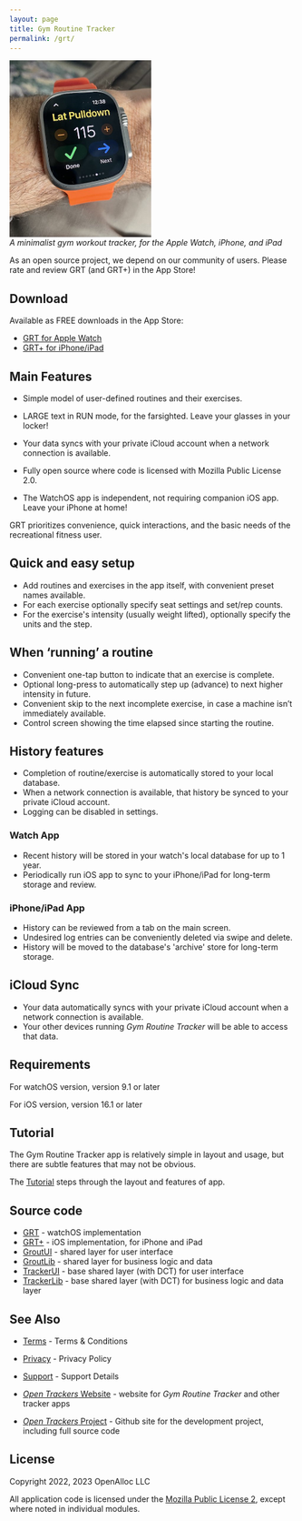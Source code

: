 ```yaml
---
layout: page
title: Gym Routine Tracker
permalink: /grt/
---
```


<div style="width: 250px; height: 298px;">
<img src="/assets/images/grt-on-wrist.jpeg" alt="grt-on-wrist" style="width: inherit" />
</div>
<p/>

_A minimalist gym workout tracker, for the Apple Watch, iPhone, and iPad_

As an open source project, we depend on our community of users. Please rate and review GRT (and GRT+) in the App Store!

## Download

Available as FREE downloads in the App Store:

- [GRT for Apple Watch](https://apps.apple.com/us/app/gym-routine-tracker/id6444747204)
- [GRT+ for iPhone/iPad](https://apps.apple.com/us/app/gym-routine-tracker/id1662243916)

## Main Features

- Simple model of user-defined routines and their exercises.
- LARGE text in RUN mode, for the farsighted. Leave your glasses in your locker!

- Your data syncs with your private iCloud account when a network connection is available.
- Fully open source where code is licensed with Mozilla Public License 2.0.
- The WatchOS app is independent, not requiring companion iOS app. Leave your iPhone at home!

GRT prioritizes convenience, quick interactions, and the basic needs of the recreational fitness user.

## Quick and easy setup

- Add routines and exercises in the app itself, with convenient preset names available.
- For each exercise optionally specify seat settings and set/rep counts. 
- For the exercise's intensity (usually weight lifted), optionally specify the units and the step.

## When ‘running’ a routine

- Convenient one-tap button to indicate that an exercise is complete.
- Optional long-press to automatically step up (advance) to next higher intensity in future.
- Convenient skip to the next incomplete exercise, in case a machine isn’t immediately available.
- Control screen showing the time elapsed since starting the routine.

## History features

- Completion of routine/exercise is automatically stored to your local database.
- When a network connection is available, that history be synced to your private iCloud account.
- Logging can be disabled in settings.

### Watch App

- Recent history will be stored in your watch's local database for up to 1 year. 
- Periodically run iOS app to sync to your iPhone/iPad for long-term storage and review.

### iPhone/iPad App

- History can be reviewed from a tab on the main screen.
- Undesired log entries can be conveniently deleted via swipe and delete.
- History will be moved to the database's 'archive' store for long-term storage.

## iCloud Sync

- Your data automatically syncs with your private iCloud account when a network connection is available.
- Your other devices running _Gym Routine Tracker_ will be able to access that data.

## Requirements

For watchOS version, version 9.1 or later

For iOS version, version 16.1 or later

## Tutorial

The Gym Routine Tracker app is relatively simple in layout and usage, but there are subtle features that may not be obvious.

The [Tutorial](/grt/tutorial/) steps through the layout and features of app.

## Source code

* [GRT](https://github.com/open-trackers/Gym-Routine-Tracker-Watch-App) - watchOS implementation
* [GRT+](https://github.com/open-trackers/Gym-Routine-Tracker-Plus-App) - iOS implementation, for iPhone and iPad
* [GroutUI](https://github.com/open-trackers/GroutUI/) - shared layer for user interface
* [GroutLib](https://github.com/open-trackers/GroutLib/) - shared layer for business logic and data
* [TrackerUI](https://github.com/open-trackers/TrackerUI/) - base shared layer (with DCT) for user interface
* [TrackerLib](https://github.com/open-trackers/TrackerLib/) - base shared layer (with DCT) for business logic and data layer

## See Also

* [Terms](/terms/) - Terms & Conditions
* [Privacy](/privacy/) - Privacy Policy
* [Support](/support/) - Support Details

* [_Open Trackers_ Website](https://open-trackers.github.io) - website for _Gym Routine Tracker_ and other tracker apps
* [_Open Trackers_ Project](https://github.com/open-trackers) - Github site for the development project, including full source code

## License

Copyright 2022, 2023 OpenAlloc LLC

All application code is licensed under the [Mozilla Public License 2](https://www.mozilla.org/en-US/MPL/2.0/), except where noted in individual modules.

